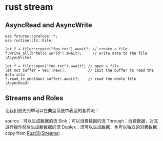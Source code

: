 # rust stream


## AsyncRead and AsyncWrite
```
use futures::prelude::*;
use runtime::fs::File;

let f = file::create("foo.txt").await?; // create a file
f.write_all(b"hello world").await?;     // write data to the file (AsyncWrite)

let f = file::open("foo.txt").await?; // open a file
let mut buffer = Vec::new();          // init the buffer to read the data into
f.read_to_end(&mut buffer).await?;    // read the whole file (AsyncRead)
```

## Streams and Roles

让我们首先列举可以在典型系统中表达的各种流：

source：可以生成数据的流
Sink：可以消费数据的流
Through：消费数据，对其进行操作然后生成新数据的流
Duplex：流可以生成数据，也可以独立的消费数据
copy from [Rust流(Streams)](https://zhuanlan.zhihu.com/p/70247995)
